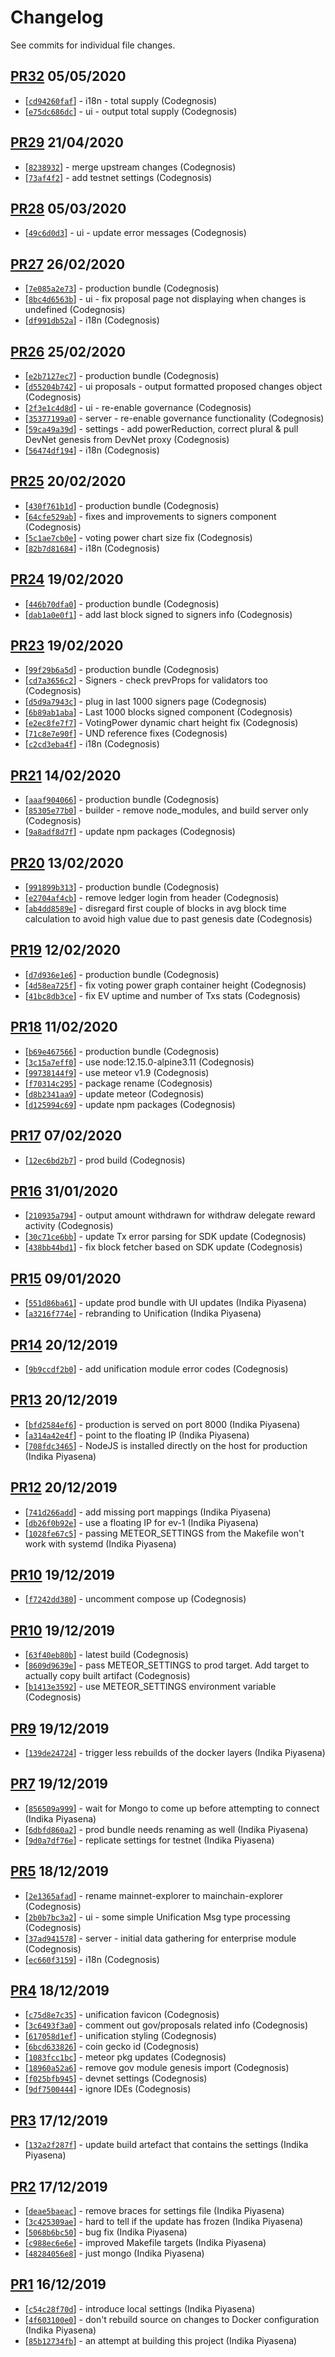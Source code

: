 # Changelog

See commits for individual file changes.

## [PR32](https://github.com/unification-com/mainchain-explorer/pull/32) 05/05/2020

* [[`cd94260faf`](https://github.com/unification-com/mainchain-explorer/commit/cd94260faf)] - i18n - total supply (Codegnosis)
* [[`e75dc686dc`](https://github.com/unification-com/mainchain-explorer/commit/e75dc686dc)] - ui - output total supply (Codegnosis)

## [PR29](https://github.com/unification-com/mainchain-explorer/pull/29) 21/04/2020

* [[`8238932`](https://github.com/unification-com/mainchain-explorer/commit/8238932)] - merge upstream changes (Codegnosis)
* [[`73af4f2`](https://github.com/unification-com/mainchain-explorer/commit/73af4f2)] - add testnet settings (Codegnosis)

## [PR28](https://github.com/unification-com/mainchain-explorer/pull/28) 05/03/2020

* [[`49c6d0d3`](https://github.com/unification-com/mainchain-explorer/commit/49c6d0d3)] - ui - update error messages (Codegnosis)

## [PR27](https://github.com/unification-com/mainchain-explorer/pull/27) 26/02/2020

* [[`7e085a2e73`](https://github.com/unification-com/mainchain-explorer/commit/7e085a2e73)] - production bundle (Codegnosis)
* [[`8bc4d6563b`](https://github.com/unification-com/mainchain-explorer/commit/8bc4d6563b)] - ui - fix proposal page not displaying when changes is undefined (Codegnosis)
* [[`df991db52a`](https://github.com/unification-com/mainchain-explorer/commit/df991db52a)] - i18n (Codegnosis)

## [PR26](https://github.com/unification-com/mainchain-explorer/pull/26) 25/02/2020

* [[`e2b7127ec7`](https://github.com/unification-com/mainchain-explorer/commit/e2b7127ec7)] - production bundle (Codegnosis)
* [[`d55204b742`](https://github.com/unification-com/mainchain-explorer/commit/d55204b742)] - ui proposals - output formatted proposed changes object (Codegnosis)
* [[`2f3e1c4d8d`](https://github.com/unification-com/mainchain-explorer/commit/2f3e1c4d8d)] - ui - re-enable governance (Codegnosis)
* [[`35377199a0`](https://github.com/unification-com/mainchain-explorer/commit/35377199a0)] - server - re-enable governance functionality (Codegnosis)
* [[`59ca49a39d`](https://github.com/unification-com/mainchain-explorer/commit/59ca49a39d)] - settings - add powerReduction, correct plural & pull DevNet genesis from DevNet proxy (Codegnosis)
* [[`56474df194`](https://github.com/unification-com/mainchain-explorer/commit/56474df194)] - i18n (Codegnosis)

## [PR25](https://github.com/unification-com/mainchain-explorer/pull/25) 20/02/2020

* [[`430f761b1d`](https://github.com/unification-com/mainchain-explorer/commit/430f761b1d)] - production bundle (Codegnosis)
* [[`64cfe529ab`](https://github.com/unification-com/mainchain-explorer/commit/64cfe529ab)] - fixes and improvements to signers component (Codegnosis)
* [[`5c1ae7cb0e`](https://github.com/unification-com/mainchain-explorer/commit/5c1ae7cb0e)] - voting power chart size fix (Codegnosis)
* [[`82b7d81684`](https://github.com/unification-com/mainchain-explorer/commit/82b7d81684)] - i18n (Codegnosis)

## [PR24](https://github.com/unification-com/mainchain-explorer/pull/24) 19/02/2020

* [[`446b70dfa0`](https://github.com/unification-com/mainchain-explorer/commit/446b70dfa0)] - production bundle (Codegnosis)
* [[`dab1a0e0f1`](https://github.com/unification-com/mainchain-explorer/commit/dab1a0e0f1)] - add last block signed to signers info (Codegnosis)

## [PR23](https://github.com/unification-com/mainchain-explorer/pull/23) 19/02/2020

* [[`99f29b6a5d`](https://github.com/unification-com/mainchain-explorer/commit/99f29b6a5d)] - production bundle (Codegnosis)
* [[`cd7a3656c2`](https://github.com/unification-com/mainchain-explorer/commit/cd7a3656c2)] - Signers - check prevProps for validators too (Codegnosis)
* [[`d5d9a7943c`](https://github.com/unification-com/mainchain-explorer/commit/d5d9a7943c)] - plug in last 1000 signers page (Codegnosis)
* [[`6b89ab1aba`](https://github.com/unification-com/mainchain-explorer/commit/6b89ab1aba)] - Last 1000 blocks signed component (Codegnosis)
* [[`e2ec8fe7f7`](https://github.com/unification-com/mainchain-explorer/commit/e2ec8fe7f7)] - VotingPower dynamic chart height fix (Codegnosis)
* [[`71c8e7e90f`](https://github.com/unification-com/mainchain-explorer/commit/71c8e7e90f)] - UND reference fixes (Codegnosis)
* [[`c2cd3eba4f`](https://github.com/unification-com/mainchain-explorer/commit/c2cd3eba4f)] - i18n (Codegnosis)

## [PR21](https://github.com/unification-com/mainchain-explorer/pull/21) 14/02/2020

* [[`aaaf904066`](https://github.com/unification-com/mainchain-explorer/commit/aaaf904066)] - production bundle (Codegnosis)
* [[`85305e77b0`](https://github.com/unification-com/mainchain-explorer/commit/85305e77b0)] - builder - remove node_modules, and build server only (Codegnosis)
* [[`9a8adf8d7f`](https://github.com/unification-com/mainchain-explorer/commit/9a8adf8d7f)] - update npm packages (Codegnosis)

## [PR20](https://github.com/unification-com/mainchain-explorer/pull/20) 13/02/2020

* [[`991899b313`](https://github.com/unification-com/mainchain-explorer/commit/991899b313)] - production bundle (Codegnosis)
* [[`e2704af4cb`](https://github.com/unification-com/mainchain-explorer/commit/e2704af4cb)] - remove ledger login from header (Codegnosis)
* [[`ab4dd8589e`](https://github.com/unification-com/mainchain-explorer/commit/ab4dd8589e)] - disregard first couple of blocks in avg block time calculation to avoid high value due to past genesis date (Codegnosis)

## [PR19](https://github.com/unification-com/mainchain-explorer/pull/19) 12/02/2020

* [[`d7d936e1e6`](https://github.com/unification-com/mainchain-explorer/commit/d7d936e1e6)] - production bundle (Codegnosis)
* [[`4d58ea725f`](https://github.com/unification-com/mainchain-explorer/commit/4d58ea725f)] - fix voting power graph container height (Codegnosis)
* [[`41bc8db3ce`](https://github.com/unification-com/mainchain-explorer/commit/41bc8db3ce)] - fix EV uptime and number of Txs stats (Codegnosis)

## [PR18](https://github.com/unification-com/mainchain-explorer/pull/18) 11/02/2020

* [[`b69e467566`](https://github.com/unification-com/mainchain-explorer/commit/b69e467566)] - production bundle (Codegnosis)
* [[`3c15a7eff0`](https://github.com/unification-com/mainchain-explorer/commit/3c15a7eff0)] - use node:12.15.0-alpine3.11 (Codegnosis)
* [[`99738144f9`](https://github.com/unification-com/mainchain-explorer/commit/99738144f9)] - use meteor v1.9 (Codegnosis)
* [[`f70314c295`](https://github.com/unification-com/mainchain-explorer/commit/f70314c295)] - package rename (Codegnosis)
* [[`d8b2341aa9`](https://github.com/unification-com/mainchain-explorer/commit/d8b2341aa9)] - update meteor (Codegnosis)
* [[`d125994c69`](https://github.com/unification-com/mainchain-explorer/commit/d125994c69)] - update npm packages (Codegnosis)

## [PR17](https://github.com/unification-com/mainchain-explorer/pull/17) 07/02/2020

* [[`12ec6bd2b7`](https://github.com/unification-com/mainchain-explorer/commit/12ec6bd2b7)] - prod build (Codegnosis)

## [PR16](https://github.com/unification-com/mainchain-explorer/pull/16) 31/01/2020

* [[`210935a794`](https://github.com/unification-com/mainchain-explorer/commit/210935a794)] - output amount withdrawn for withdraw delegate reward activity (Codegnosis)
* [[`30c71ce6bb`](https://github.com/unification-com/mainchain-explorer/commit/30c71ce6bb)] - update Tx error parsing for SDK update (Codegnosis)
* [[`438bb44bd1`](https://github.com/unification-com/mainchain-explorer/commit/438bb44bd1)] - fix block fetcher based on SDK update (Codegnosis)

## [PR15](https://github.com/unification-com/mainchain-explorer/pull/15) 09/01/2020

* [[`551d86ba61`](https://github.com/unification-com/mainchain-explorer/commit/551d86ba61)] - update prod bundle with UI updates (Indika Piyasena)
* [[`a3216f774e`](https://github.com/unification-com/mainchain-explorer/commit/a3216f774e)] - rebranding to Unification (Indika Piyasena)

## [PR14](https://github.com/unification-com/mainchain-explorer/pull/14) 20/12/2019

* [[`9b9ccdf2b0`](https://github.com/unification-com/mainchain-explorer/commit/9b9ccdf2b0)] - add unification module error codes (Codegnosis)

## [PR13](https://github.com/unification-com/mainchain-explorer/pull/13) 20/12/2019

* [[`bfd2584ef6`](https://github.com/unification-com/mainchain-explorer/commit/bfd2584ef6)] - production is served on port 8000 (Indika Piyasena)
* [[`a314a42e4f`](https://github.com/unification-com/mainchain-explorer/commit/a314a42e4f)] - point to the floating IP (Indika Piyasena)
* [[`708fdc3465`](https://github.com/unification-com/mainchain-explorer/commit/708fdc3465)] - NodeJS is installed directly on the host for production (Indika Piyasena)

## [PR12](https://github.com/unification-com/mainchain-explorer/pull/12) 20/12/2019

* [[`741d266add`](https://github.com/unification-com/mainchain-explorer/commit/741d266add)] - add missing port mappings (Indika Piyasena)
* [[`db26f0b92e`](https://github.com/unification-com/mainchain-explorer/commit/db26f0b92e)] - use a floating IP for ev-1 (Indika Piyasena)
* [[`1028fe67c5`](https://github.com/unification-com/mainchain-explorer/commit/1028fe67c5)] - passing METEOR_SETTINGS from the Makefile won't work with systemd (Indika Piyasena)

## [PR10](https://github.com/unification-com/mainchain-explorer/pull/11) 19/12/2019

* [[`f7242dd380`](https://github.com/unification-com/mainchain-explorer/commit/f7242dd380)] - uncomment compose up (Codegnosis)

## [PR10](https://github.com/unification-com/mainchain-explorer/pull/10) 19/12/2019

* [[`63f40eb80b`](https://github.com/unification-com/mainchain-explorer/commit/63f40eb80b)] - latest build (Codegnosis)
* [[`8609d9639e`](https://github.com/unification-com/mainchain-explorer/commit/8609d9639e)] - pass METEOR_SETTINGS to prod target. Add target to actually copy built artifact (Codegnosis)
* [[`b1413e3592`](https://github.com/unification-com/mainchain-explorer/commit/b1413e3592)] - use METEOR_SETTINGS environment variable (Codegnosis)

## [PR9](https://github.com/unification-com/mainchain-explorer/pull/9) 19/12/2019

* [[`139de24724`](https://github.com/unification-com/mainchain-explorer/commit/139de24724)] - trigger less rebuilds of the docker layers (Indika Piyasena)

## [PR7](https://github.com/unification-com/mainchain-explorer/pull/7) 19/12/2019

* [[`856509a999`](https://github.com/unification-com/mainchain-explorer/commit/856509a999)] - wait for Mongo to come up before attempting to connect (Indika Piyasena)
* [[`6dbfd860a2`](https://github.com/unification-com/mainchain-explorer/commit/6dbfd860a2)] - prod bundle needs renaming as well (Indika Piyasena)
* [[`9d0a7df76e`](https://github.com/unification-com/mainchain-explorer/commit/9d0a7df76e)] - replicate settings for testnet (Indika Piyasena)

## [PR5](https://github.com/unification-com/mainchain-explorer/pull/5) 18/12/2019

* [[`2e1365afad`](https://github.com/unification-com/mainchain-explorer/commit/2e1365afad)] - rename mainnet-explorer to mainchain-explorer (Codegnosis)
* [[`2b0b7bc3a2`](https://github.com/unification-com/mainchain-explorer/commit/2b0b7bc3a2)] - ui - some simple Unification Msg type processing (Codegnosis)
* [[`37ad941578`](https://github.com/unification-com/mainchain-explorer/commit/37ad941578)] - server - initial data gathering for enterprise module (Codegnosis)
* [[`ec660f3159`](https://github.com/unification-com/mainchain-explorer/commit/ec660f3159)] - i18n (Codegnosis)

## [PR4](https://github.com/unification-com/mainchain-explorer/pull/4) 18/12/2019

* [[`c75d8e7c35`](https://github.com/unification-com/mainchain-explorer/commit/c75d8e7c35)] - unification favicon (Codegnosis)
* [[`3c6493f3a0`](https://github.com/unification-com/mainchain-explorer/commit/3c6493f3a0)] - comment out gov/proposals related info (Codegnosis)
* [[`617058d1ef`](https://github.com/unification-com/mainchain-explorer/commit/617058d1ef)] - unification styling (Codegnosis)
* [[`6bcd633826`](https://github.com/unification-com/mainchain-explorer/commit/6bcd633826)] - coin gecko id (Codegnosis)
* [[`1083fcc1bc`](https://github.com/unification-com/mainchain-explorer/commit/1083fcc1bc)] - meteor pkg updates (Codegnosis)
* [[`18960a52a6`](https://github.com/unification-com/mainchain-explorer/commit/18960a52a6)] - remove gov module genesis import (Codegnosis)
* [[`f025bfb945`](https://github.com/unification-com/mainchain-explorer/commit/f025bfb945)] - devnet settings (Codegnosis)
* [[`9df7500444`](https://github.com/unification-com/mainchain-explorer/commit/9df7500444)] - ignore IDEs (Codegnosis)

## [PR3](https://github.com/unification-com/mainchain-explorer/pull/3) 17/12/2019

* [[`132a2f287f`](https://github.com/unification-com/mainchain-explorer/commit/132a2f287f)] - update build artefact that contains the settings (Indika Piyasena)

## [PR2](https://github.com/unification-com/mainchain-explorer/pull/2) 17/12/2019

* [[`deae5baeac`](https://github.com/unification-com/mainchain-explorer/commit/deae5baeac)] - remove braces for settings file (Indika Piyasena)
* [[`3c425309ae`](https://github.com/unification-com/mainchain-explorer/commit/3c425309ae)] - hard to tell if the update has frozen (Indika Piyasena)
* [[`5068b6bc50`](https://github.com/unification-com/mainchain-explorer/commit/5068b6bc50)] - bug fix (Indika Piyasena)
* [[`c988ec6e6e`](https://github.com/unification-com/mainchain-explorer/commit/c988ec6e6e)] - improved Makefile targets (Indika Piyasena)
* [[`48284056e8`](https://github.com/unification-com/mainchain-explorer/commit/48284056e8)] - just mongo (Indika Piyasena)

## [PR1](https://github.com/unification-com/mainchain-explorer/pull/1) 16/12/2019

* [[`c54c28f70d`](https://github.com/unification-com/mainchain-explorer/commit/c54c28f70d)] - introduce local settings (Indika Piyasena)
* [[`4f603100e0`](https://github.com/unification-com/mainchain-explorer/commit/4f603100e0)] - don't rebuild source on changes to Docker configuration (Indika Piyasena)
* [[`85b12734fb`](https://github.com/unification-com/mainchain-explorer/commit/85b12734fb)] - an attempt at building this project (Indika Piyasena)
